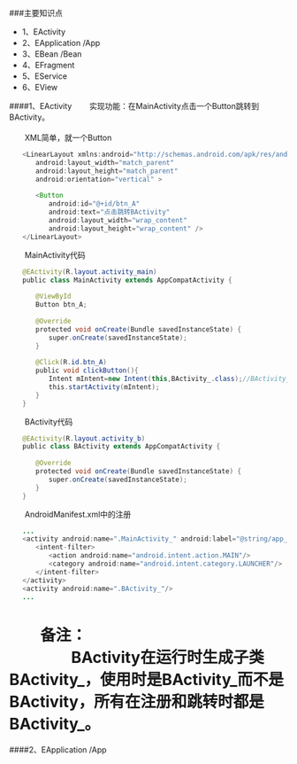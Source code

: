 
###主要知识点
* 1、EActivity
* 2、EApplication   /App
* 3、EBean    /Bean  
* 4、EFragment
* 5、EService
* 6、EView

####1、EActivity
　　实现功能：在MainActivity点击一个Button跳转到BActivity。
<br/>
<br/>
　　XML简单，就一个Button
```Java
　　<LinearLayout xmlns:android="http://schemas.android.com/apk/res/android"
　　　　android:layout_width="match_parent"
　　　　android:layout_height="match_parent"
　　　　android:orientation="vertical" >
　　　
　　　　<Button
　　　　　　android:id="@+id/btn_A"
　　　　　　android:text="点击跳转BActivity"
　　　　　　android:layout_width="wrap_content"
　　　　　　android:layout_height="wrap_content" />
　　</LinearLayout>
```
　　MainActivity代码
```Java
　　@EActivity(R.layout.activity_main)
　　public class MainActivity extends AppCompatActivity {
    　
　　　　@ViewById
　　　　Button btn_A;
　　　
　　　　@Override
　　　　protected void onCreate(Bundle savedInstanceState) {
　　　　　　super.onCreate(savedInstanceState);
　　　　}
    　
　　　　@Click(R.id.btn_A)
　　　　public void clickButton(){
　　　　　　Intent mIntent=new Intent(this,BActivity_.class);//BActivity_（注意）
　　　　　　this.startActivity(mIntent);
　　　　}
　　}
```
　　BActivity代码
```Java
　　@EActivity(R.layout.activity_b)
　　public class BActivity extends AppCompatActivity {
     
　　　　@Override
　　　　protected void onCreate(Bundle savedInstanceState) {
　　　　　　super.onCreate(savedInstanceState);
　　　　} 
　　}
```
　　AndroidManifest.xml中的注册
```Java
　　...
　　<activity android:name=".MainActivity_" android:label="@string/app_name">
　　　　<intent-filter>
　　　　　　<action android:name="android.intent.action.MAIN"/>
　　　　　　<category android:name="android.intent.category.LAUNCHER"/>
　　　　</intent-filter>
　　</activity>
　　<activity android:name=".BActivity_"/>
　　...
```
　　备注：<br/>
　　　　BActivity在运行时生成子类BActivity_，使用时是BActivity_而不是BActivity，所有在注册和跳转时都是BActivity_。
　　　　
=========================================================================
####2、EApplication /App



